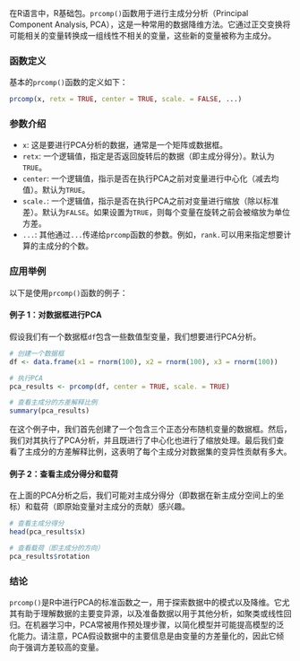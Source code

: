 在R语言中，R基础包。`prcomp()`函数用于进行主成分分析（Principal Component Analysis, PCA），这是一种常用的数据降维方法。它通过正交变换将可能相关的变量转换成一组线性不相关的变量，这些新的变量被称为主成分。

### 函数定义

基本的`prcomp()`函数的定义如下：

```R
prcomp(x, retx = TRUE, center = TRUE, scale. = FALSE, ...)
```

### 参数介绍

- `x`: 这是要进行PCA分析的数据，通常是一个矩阵或数据框。
- `retx`: 一个逻辑值，指定是否返回旋转后的数据（即主成分得分）。默认为`TRUE`。
- `center`: 一个逻辑值，指示是否在执行PCA之前对变量进行中心化（减去均值）。默认为`TRUE`。
- `scale.`: 一个逻辑值，指示是否在执行PCA之前对变量进行缩放（除以标准差）。默认为`FALSE`。如果设置为`TRUE`，则每个变量在旋转之前会被缩放为单位方差。
- `...`: 其他通过`...`传递给`prcomp`函数的参数。例如，`rank.`可以用来指定想要计算的主成分的个数。

### 应用举例

以下是使用`prcomp()`函数的例子：

#### 例子 1：对数据框进行PCA

假设我们有一个数据框`df`包含一些数值型变量，我们想要进行PCA分析。

```R
# 创建一个数据框
df <- data.frame(x1 = rnorm(100), x2 = rnorm(100), x3 = rnorm(100))

# 执行PCA
pca_results <- prcomp(df, center = TRUE, scale. = TRUE)

# 查看主成分的方差解释比例
summary(pca_results)
```

在这个例子中，我们首先创建了一个包含三个正态分布随机变量的数据框。然后，我们对其执行了PCA分析，并且既进行了中心化也进行了缩放处理。最后我们查看了主成分的方差解释比例，这表明了每个主成分对数据集的变异性贡献有多大。

#### 例子 2：查看主成分得分和载荷

在上面的PCA分析之后，我们可能对主成分得分（即数据在新主成分空间上的坐标）和载荷（即原始变量对主成分的贡献）感兴趣。

```R
# 查看主成分得分
head(pca_results$x)

# 查看载荷（即主成分的方向）
pca_results$rotation
```

### 结论

`prcomp()`是R中进行PCA的标准函数之一，用于探索数据中的模式以及降维。它尤其有助于理解数据的主要变异源，以及准备数据以用于其他分析，如聚类或线性回归。在机器学习中，PCA常被用作预处理步骤，以简化模型并可能提高模型的泛化能力。请注意，PCA假设数据中的主要信息是由变量的方差量化的，因此它倾向于强调方差较高的变量。